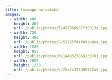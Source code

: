 ```yaml
---
title: tsumago-no-sakaba
images:
  - width: 400
    height: 267
    url: /public/photos/T/457066987f30d13d.jpg
  - width: 720
    height: 480
    url: /public/photos/S/52195fd4f49ca8ea.jpg
  - width: 1280
    height: 853
    url: /public/photos/M/1a49527869133781.jpg
  - width: 2000
    height: 1333
    url: /public/photos/L/25a2c323d05772a5.jpg
---
```

